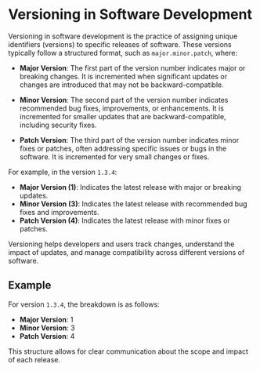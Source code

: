 # Versioning in Software Development

Versioning in software development is the practice of assigning unique identifiers (versions) to specific releases of software. These versions typically follow a structured format, such as `major.minor.patch`, where:

- **Major Version**: The first part of the version number indicates major or breaking changes. It is incremented when significant updates or changes are introduced that may not be backward-compatible.

- **Minor Version**: The second part of the version number indicates recommended bug fixes, improvements, or enhancements. It is incremented for smaller updates that are backward-compatible, including security fixes.

- **Patch Version**: The third part of the version number indicates minor fixes or patches, often addressing specific issues or bugs in the software. It is incremented for very small changes or fixes.

For example, in the version `1.3.4`:

- **Major Version (1)**: Indicates the latest release with major or breaking updates.
- **Minor Version (3)**: Indicates the latest release with recommended bug fixes and improvements.
- **Patch Version (4)**: Indicates the latest release with minor fixes or patches.

Versioning helps developers and users track changes, understand the impact of updates, and manage compatibility across different versions of software.

## Example
For version `1.3.4`, the breakdown is as follows:

- **Major Version**: 1
- **Minor Version**: 3
- **Patch Version**: 4

This structure allows for clear communication about the scope and impact of each release.

